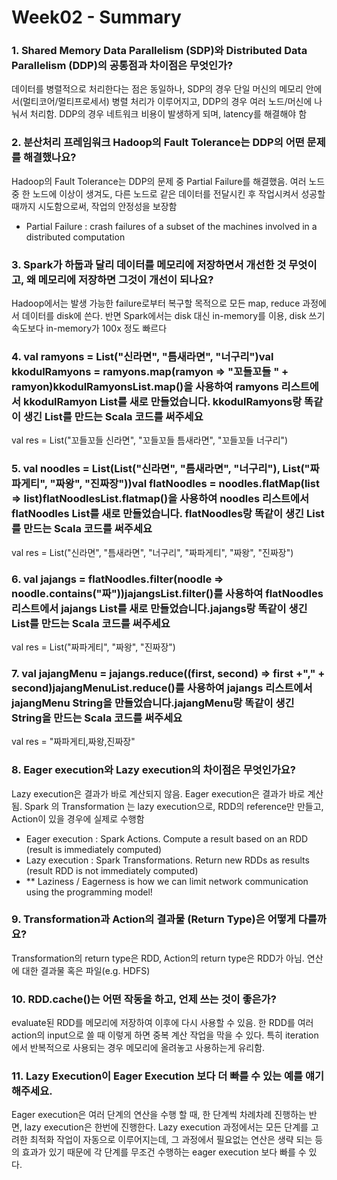 # Week02 - Summary

### 1. Shared Memory Data Parallelism (SDP)와 Distributed Data Parallelism (DDP)의 공통점과 차이점은 무엇인가?

데이터를 병렬적으로 처리한다는 점은 동일하나, SDP의 경우 단일 머신의 메모리 안에서(멀티코어/멀티프로세서) 병렬 처리가 이루어지고, 
DDP의 경우 여러 노드/머신에 나눠서 처리함. DDP의 경우 네트워크 비용이 발생하게 되며, latency를 해결해야 함

### 2. 분산처리 프레임워크 Hadoop의 Fault Tolerance는 DDP의 어떤 문제를 해결했나요?

Hadoop의 Fault Tolerance는 DDP의 문제 중 Partial Failure를 해결했음. 
여러 노드 중 한 노드에 이상이 생겨도, 다른 노드로 같은 데이터를 전달시킨 후 작업시켜서 성공할때까지 시도함으로써, 작업의 안정성을 보장함
- Partial Failure : crash failures of a subset of the machines involved in a distributed computation

### 3. Spark가 하둡과 달리 데이터를 메모리에 저장하면서 개선한 것 무엇이고, 왜 메모리에 저장하면 그것이 개선이 되나요?

Hadoop에서는 발생 가능한 failure로부터 복구할 목적으로 모든 map, reduce 과정에서 데이터를 disk에 쓴다. 
반면 Spark에서는 disk 대신 in-memory를 이용, disk 쓰기 속도보다 in-memory가 100x 정도 빠르다

### 4. val ramyons = List("신라면", "틈새라면", "너구리")val kkodulRamyons = ramyons.map(ramyon => "꼬들꼬들 " + ramyon)kkodulRamyonsList.map()을 사용하여 ramyons 리스트에서 kkodulRamyon List를 새로 만들었습니다. kkodulRamyons랑 똑같이 생긴 List를 만드는 Scala 코드를 써주세요

val res = List("꼬들꼬들 신라면", "꼬들꼬들 틈새라면", "꼬들꼬들 너구리")

### 5. val noodles = List(List("신라면", "틈새라면", "너구리"), List("짜파게티", "짜왕", "진짜장"))val flatNoodles = noodles.flatMap(list => list)flatNoodlesList.flatmap()을 사용하여 noodles 리스트에서 flatNoodles List를 새로 만들었습니다. flatNoodles랑 똑같이 생긴 List를 만드는 Scala 코드를 써주세요

val res = List("신라면", "틈새라면", "너구리", "짜파게티", "짜왕", "진짜장")

### 6. val jajangs = flatNoodles.filter(noodle => noodle.contains("짜"))jajangsList.filter()를 사용하여 flatNoodles 리스트에서 jajangs List를 새로 만들었습니다.jajangs랑 똑같이 생긴 List를 만드는 Scala 코드를 써주세요

val res = List("짜파게티", "짜왕", "진짜장")

### 7. val jajangMenu = jajangs.reduce((first, second) => first +"," + second)jajangMenuList.reduce()를 사용하여 jajangs 리스트에서 jajangMenu String을 만들었습니다.jajangMenu랑 똑같이 생긴 String을 만드는 Scala 코드를 써주세요

val res = "짜파게티,짜왕,진짜장"

### 8. Eager execution와 Lazy execution의 차이점은 무엇인가요?

Lazy execution은 결과가 바로 계산되지 않음. 
Eager execution은 결과가 바로 계산됨. 
Spark 의 Transformation 는 lazy execution으로, RDD의 reference만 만들고, Action이 있을 경우에 실제로 수행함

- Eager execution : Spark Actions. Compute a result based on an RDD 
(result is immediately computed)
- Lazy execution : Spark Transformations. Return new RDDs as results
(result RDD is not immediately computed)
- ** Laziness / Eagerness is how we can limit network communication using the programming model!

### 9. Transformation과 Action의 결과물 (Return Type)은 어떻게 다를까요?

Transformation의 return type은 RDD, Action의 return type은 RDD가 아님.
연산에 대한 결과물 혹은 파일(e.g. HDFS)

### 10. RDD.cache()는 어떤 작동을 하고, 언제 쓰는 것이 좋은가?

evaluate된 RDD를 메모리에 저장하여 이후에 다시 사용할 수 있음. 
한 RDD를 여러 action의 input으로 쓸 때 이렇게 하면 중복 계산 작업을 막을 수 있다. 
특히 iteration 에서 반복적으로 사용되는 경우 메모리에 올려놓고 사용하는게 유리함.

### 11. Lazy Execution이 Eager Execution 보다 더 빠를 수 있는 예를 얘기해주세요.

Eager execution은 여러 단계의 연산을 수행 할 때, 한 단계씩 차례차례 진행하는 반면, lazy execution은 한번에 진행한다. 
Lazy execution 과정에서는 모든 단계를 고려한 최적화 작업이 자동으로 이루어지는데, 
그 과정에서 필요없는 연산은 생략 되는 등의 효과가 있기 때문에 각 단계를 무조건 수행하는 eager execution 보다 빠를 수 있다.
